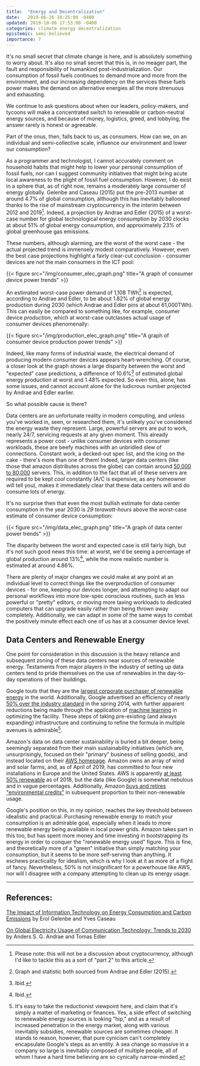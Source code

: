 ```yaml
---
title:  "Energy and Decentralization"
date:   2019-06-26 10:25:00 -0400
updated: 2019-10-06 17:53:00 -0400
categories: climate energy decentralization
epistemic: semi-believed
importance: 7
---
```

It's no small secret that climate
change is here, and is absolutely something to worry about. It's also no small
secret that this is, in no meager part, the fault and responsibility of humankind
post-industrialization. Our consumption of fossil fuels continues to demand more
and more from the environment, and our increasing dependency on the services these
fuels power makes the demand on alternative energies all the more strenuous and
exhausting.

We continue to ask questions about when our leaders, policy-makers, and tycoons
will make a concentrated switch to renewable or carbon-neutral energy sources,
and because of money, logistics, greed, and lobbying, the answer rarely is honest 
or agreeable.

Part of the onus, then, falls back to us, as consumers. How can we, on an individual
and semi-collective scale, influence our environment and lower our consumption?

As a programmer and technologist, I cannot accurately comment on household habits that might
help to lower your personal consumption of fossil fuels, nor can I suggest community initiatives
that might bring acute local awareness to the plight of fossil fuel consumption. However,
I do exist in a sphere that, as of right now, remains a moderately large consumer of
energy globally. Gelenbe and Caseau (2015) put the pre-2013 number at around 4.7% of global
consumption, although this has inevitably ballooned thanks to the rise of mainstream cryptocurrency
in the interim between 2012 and 2019[^2]. Indeed, a projection by Andrae and Edler (2015) of a worst-case
number for global technological energy consumption by 2030 clocks at about 51% 
of global energy consumption, and approximately 23% of global greenhouse gas emissions.

These numbers, although alarming, are the worst of the worst case - the actual projected trend
is immensely modest comparatively. However, even the best case projections highlight
a fairly clear-cut conclusion - consumer devices are not the main consumers in the
ICT pool:

{{< figure src="/img/consumer_elec_graph.png" title="A graph of consumer device power trends" >}}

An estimated worst-case power demand of 1,108 TWh[^3] is expected, according to 
Andrae and Edler, to be about 1.82% of global energy production during 2030
(which Andrae and Edler pins at about 61,000TWh). This can easily be compared
to something like, for example, consumer device _production_, which at worst-case 
outclasses actual usage of consumer devices phenomenally:

{{< figure src="/img/production_elec_graph.png" title="A graph of consumer device production power trends" >}}

Indeed, like many forms of industrial waste, the electrical demand of producing
modern consumer devices appears heart-wrenching. Of course, a closer look at the
graph shows a large disparity between the worst and "expected" case predictions,
a difference of 10.6%[^4] of estimated global energy production at worst and 1.48% 
expected. So even this, alone, has some issues, and cannot account alone for
the ludicrous number projected by Andrae and Edler earlier.

So what possible cause is there?

Data centers are an unfortunate reality in modern computing, and unless you've 
worked in, seen, or researched them, it's unlikely you've considered the energy
waste they represent. Large, powerful servers are put to work, nearly 24/7,
servicing requests at any given moment. This already represents a power cost - 
unlike consumer devices with consumer workloads, these are beefy machines with
an unbridled slew of connections. Constant work, a decked-out spec list, and the
icing on the cake - there's more than one of them! Indeed, larger data centers (like those
that amazon distributes across the globe) can contain around [50,000 to 80,000](https://www.forbes.com/sites/johnsonpierr/2017/06/15/with-the-public-clouds-of-amazon-microsoft-and-google-big-data-is-the-proverbial-big-deal/#3d31b0e02ac3) servers. This, in addition to the fact that all of these servers
are required to be kept _cool_ constantly (A/C is expensive, as any homeowner 
will tell you), makes it immediately clear that these data centers will and do
consume lots of energy.

It's no surprise then that even the most bullish estimate for data center 
consumption in the year 2030 is _29 terawatt-hours_ above the 
_worst_-case estimate of consumer device consumption:

{{< figure src="/img/data_elec_graph.png" title="A graph of data center power trends" >}}

The disparity between the worst and expected case is still fairly high, but it's
not such good news this time: at worst, we'd be seeing a percentage of global production
around 13%[^5], while the more realistic number is estimated at around 4.86%.

There are plenty of major changes we could make at any point at an individual level
to correct things like the overproduction of consumer devices - for one, keeping
our devices longer, and attempting to adapt our personal workflows into more
low-spec conscious routines, such as less powerful or "pretty" editors, or moving 
more taxing workloads to dedicated computers that can upgrade easily rather than 
being thrown away completely. Additionally, we can adapt in some of the same ways
to combat the positively minute effect each one of us has at a consumer device level.

## Data Centers and Renewable Energy

One point for consideration in this discussion is the heavy reliance and
subsequent zoning of these data centers near sources of renewable energy.
Testaments from major players in the industry of setting up data centers tend to
pride themselves on the use of renewables in the day-to-day operations of their
buildings. 

Google touts that they are the 
[largest corporate purchaser of renewable energy](https://www.blog.google/outreach-initiatives/environment/meeting-our-match-buying-100-percent-renewable-energy/) 
in the world. Additionally, Google advertised an efficiency of nearly
[50% over the industry standard](https://sustainability.google/projects/machine-learning/)
in the spring 2014, with further apparent reductions being made through
the application of [machine learning](/pdf/gao_2014.pdf) in optimizing the 
facility. These steps of taking pre-existing (and always expanding) infrastructure
and continuing to refine the formula in multiple avenues is admirable[^6].

Amazon's data on data center sustainability is buried a bit deeper, being
seemingly separated from their main sustainability initiatives (which are,
unsurprisingly, focused on their "primary" business of selling goods), and
instead located on their
[AWS homepage](https://aws.amazon.com/about-aws/sustainability/). Amazon owns
an array of wind and solar farms, and, as of April of 2019, has committed to four
new installations in Europe and the United States. AWS is apparently
[at least 50% renewable](https://aws.amazon.com/about-aws/sustainability/sustainability-timeline/)
as of 2018, but the data (like Google) is somewhat nebulous and in vague percentages.
Additionally, Amazon [buys and retires "environmental credits"](https://aws.amazon.com/about-aws/sustainability/#AWS_purchases_and_retires_environmental_attributes,_like_Renewable_Energy_Credits_and_Guarantees_of_Origin,_to_cover_the_non-renewable_energy_we_use_in_these_regions.)
in subsequent proportion to their non-renewable usage.

Google's position on this, in my opinion, reaches the key 
threshold between idealistic and practical. Purchasing renewable energy to match 
your consumption is an admirable goal, especially when it leads to more
renewable energy being available in local power grids. Amazon takes part in
this too, but has spent more money and time investing in bootstrapping its
energy in order to conquer the "renewable energy used" figure. This is fine, and
theoretically more of a "green" initiative than simply matching your consumption,
but it seems to be more self-serving than anything. It eschews practicality for
idealism, which is why I look at it as more of a flight of fancy. Nevertheless,
50% is not insignificant for a powerhouse like AWS, nor will I disagree with
a company attempting to clean up its energy usage. 

-----------

## References:

[The Impact of Information Technology on Energy Consumption and Carbon Emissions](/pdf/a1-gelenbe.pdf) by Erol Gelenbe and Yves Caseau

[On Global Electricity Usage of Communication Technology: Trends to 2030](/pdf/andrae_edler_2015.pdf) by Anders S. G. Andrae and Tomas Edler

[^2]: Please note: this will not be a discussion about cryptocurrency, although I'd like to tackle this as a sort of "part 2" to this article.

[^3]: Graph and statistic both sourced from Andrae and Edler (2015).

[^4]: Ibid.

[^5]: Ibid.

[^6]: It's easy to take the reductionist viewpoint here, and claim that it's simply a matter of marketing or finances. Yes, a side effect of switching to renewable energy sources is looking "hip," and as a result of increased penetration in the energy market, along with various inevitably subsidies, renewable sources are sometimes cheaper. It stands to reason, however, that pure cynicism can't completely encapsulate Google's steps as an entity. A sea change so massive in a company so large is inevitably composed of multiple people, all of whom I have a hard time believing are so cynically narrow-minded.

